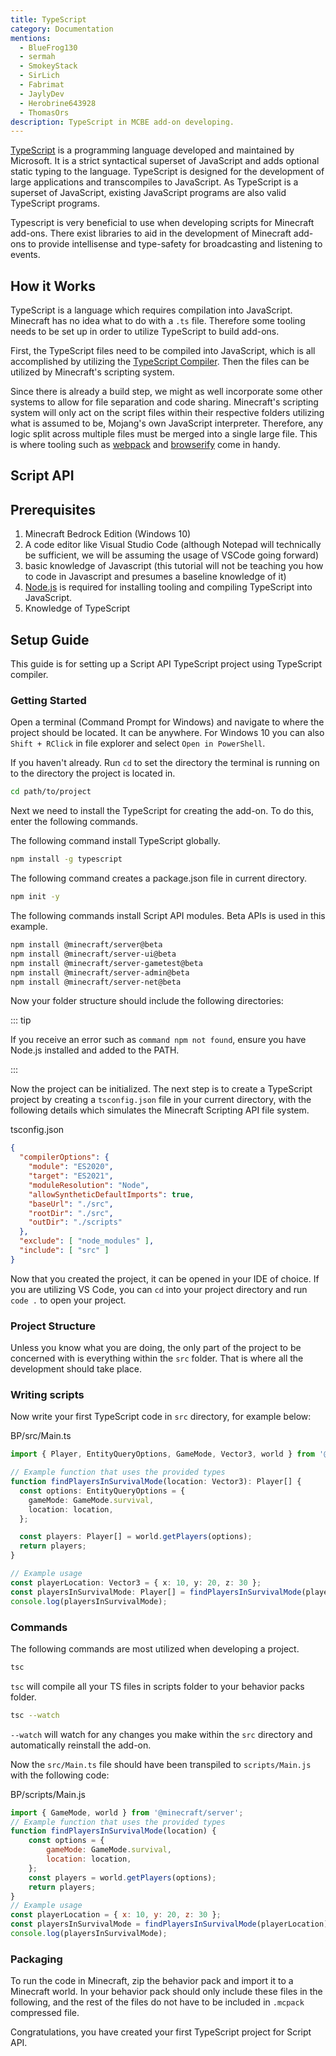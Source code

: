 ```yaml
---
title: TypeScript
category: Documentation
mentions:
  - BlueFrog130
  - sermah
  - SmokeyStack
  - SirLich
  - Fabrimat
  - JaylyDev
  - Herobrine643928
  - ThomasOrs
description: TypeScript in MCBE add-on developing.
---
```


[TypeScript](https://www.typescriptlang.org/) is a programming language developed and maintained by Microsoft. It is a strict syntactical superset of JavaScript and adds optional static typing to the language. TypeScript is designed for the development of large applications and transcompiles to JavaScript. As TypeScript is a superset of JavaScript, existing JavaScript programs are also valid TypeScript programs.

Typescript is very beneficial to use when developing scripts for Minecraft add-ons. There exist libraries to aid in the development of Minecraft add-ons to provide intellisense and type-safety for broadcasting and listening to events.

## How it Works

TypeScript is a language which requires compilation into JavaScript. Minecraft has no idea what to do with a `.ts` file. Therefore some tooling needs to be set up in order to utilize TypeScript to build add-ons.

First, the TypeScript files need to be compiled into JavaScript, which is all accomplished by utilizing the [TypeScript Compiler](https://www.npmjs.com/package/typescript). Then the files can be utilized by Minecraft's scripting system.

Since there is already a build step, we might as well incorporate some other systems to allow for file separation and code sharing. Minecraft's scripting system will only act on the script files within their respective folders utilizing what is assumed to be, Mojang's own JavaScript interpreter. Therefore, any logic split across multiple files must be merged into a single large file. This is where tooling such as [webpack](https://webpack.js.org/) and [browserify](https://browserify.org/) come in handy.

## Script API

## Prerequisites

1. Minecraft Bedrock Edition (Windows 10)
2. A code editor like Visual Studio Code (although Notepad will technically be sufficient, we will be assuming the usage of VSCode going forward)
3. basic knowledge of Javascript (this tutorial will not be teaching you how to code in Javascript and presumes a baseline knowledge of it)
4. [Node.js](https://nodejs.org/en/) is required for installing tooling and compiling TypeScript into JavaScript.
5. Knowledge of TypeScript

## Setup Guide

This guide is for setting up a Script API TypeScript project using TypeScript compiler.

### Getting Started

Open a terminal (Command Prompt for Windows) and navigate to where the project should be located. It can be anywhere. For Windows 10 you can also `Shift + RClick` in file explorer and select `Open in PowerShell`.

If you haven't already. Run `cd` to set the directory the terminal is running on to the directory the project is located in.

```bash
cd path/to/project
```

Next we need to install the TypeScript for creating the add-on. To do this, enter the following commands.

The following command install TypeScript globally.

```bash
npm install -g typescript
```

The following command creates a package.json file in current directory.

```bash
npm init -y
```

The following commands install Script API modules. Beta APIs is used in this example.

```bash
npm install @minecraft/server@beta
npm install @minecraft/server-ui@beta
npm install @minecraft/server-gametest@beta
npm install @minecraft/server-admin@beta
npm install @minecraft/server-net@beta
```

Now your folder structure should include the following directories:

<FolderView :paths="[
	'node_modules',
  'package-lock.json',
  'package.json',
]"></FolderView>

::: tip

If you receive an error such as `command npm not found`, ensure you have Node.js installed and added to the PATH.

:::

Now the project can be initialized. The next step is to create a TypeScript project by creating a `tsconfig.json` file in your current directory, with the following details which simulates the Minecraft Scripting API file system.

<CodeHeader>tsconfig.json</CodeHeader>

```json
{
  "compilerOptions": {
    "module": "ES2020",
    "target": "ES2021",
    "moduleResolution": "Node",
    "allowSyntheticDefaultImports": true,
    "baseUrl": "./src",
    "rootDir": "./src",
    "outDir": "./scripts"
  },
  "exclude": [ "node_modules" ],
  "include": [ "src" ]
}
```

Now that you created the project, it can be opened in your IDE of choice. If you are utilizing VS Code, you can `cd` into your project directory and run `code .` to open your project.

### Project Structure

<FolderView :paths="[
	'node_modules',
  'src/Main.ts',
	'manifest.json',
	'pack_icon.png',
  'package-lock.json',
  'package.json',
  'tsconfig.json',
]"></FolderView>

Unless you know what you are doing, the only part of the project to be concerned with is everything within the `src` folder. That is where all the development should take place.

### Writing scripts

Now write your first TypeScript code in `src` directory, for example below:

<CodeHeader>BP/src/Main.ts</CodeHeader>

```ts
import { Player, EntityQueryOptions, GameMode, Vector3, world } from '@minecraft/server';

// Example function that uses the provided types
function findPlayersInSurvivalMode(location: Vector3): Player[] {
  const options: EntityQueryOptions = {
    gameMode: GameMode.survival,
    location: location,
  };

  const players: Player[] = world.getPlayers(options);
  return players;
}

// Example usage
const playerLocation: Vector3 = { x: 10, y: 20, z: 30 };
const playersInSurvivalMode: Player[] = findPlayersInSurvivalMode(playerLocation);
console.log(playersInSurvivalMode);
```

### Commands

The following commands are most utilized when developing a project.

```bash
tsc
```

`tsc` will compile all your TS files in scripts folder to your behavior packs folder.

```bash
tsc --watch
```

`--watch` will watch for any changes you make within the `src` directory and automatically reinstall the add-on.

<FolderView :paths="[
	'node_modules',
  'scripts/Main.js',
  'src/Main.ts',
	'manifest.json',
	'pack_icon.png',
  'package-lock.json',
  'package.json',
  'tsconfig.json',
]"></FolderView>

Now the `src/Main.ts` file should have been transpiled to `scripts/Main.js` with the following code:

<CodeHeader>BP/scripts/Main.js</CodeHeader>

```js
import { GameMode, world } from '@minecraft/server';
// Example function that uses the provided types
function findPlayersInSurvivalMode(location) {
    const options = {
        gameMode: GameMode.survival,
        location: location,
    };
    const players = world.getPlayers(options);
    return players;
}
// Example usage
const playerLocation = { x: 10, y: 20, z: 30 };
const playersInSurvivalMode = findPlayersInSurvivalMode(playerLocation);
console.log(playersInSurvivalMode);
```

### Packaging

To run the code in Minecraft, zip the behavior pack and import it to a Minecraft world. In your behavior pack should only include these files in the following, and the rest of the files do not have to be included in `.mcpack` compressed file.

<FolderView :paths="[
  'scripts/Main.js',
	'manifest.json',
	'pack_icon.png',
]"></FolderView>

Congratulations, you have created your first TypeScript project for Script API.
